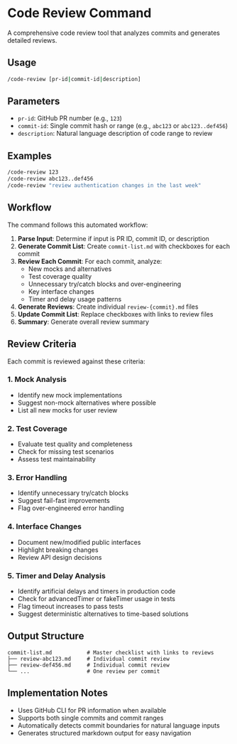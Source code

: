 # Code Review Command

A comprehensive code review tool that analyzes commits and generates detailed reviews.

## Usage

```bash
/code-review [pr-id|commit-id|description]
```

## Parameters

- `pr-id`: GitHub PR number (e.g., `123`)
- `commit-id`: Single commit hash or range (e.g., `abc123` or `abc123..def456`)  
- `description`: Natural language description of code range to review

## Examples

```bash
/code-review 123
/code-review abc123..def456
/code-review "review authentication changes in the last week"
```

## Workflow

The command follows this automated workflow:

1. **Parse Input**: Determine if input is PR ID, commit ID, or description
2. **Generate Commit List**: Create `commit-list.md` with checkboxes for each commit
3. **Review Each Commit**: For each commit, analyze:
   - New mocks and alternatives
   - Test coverage quality
   - Unnecessary try/catch blocks and over-engineering
   - Key interface changes
   - Timer and delay usage patterns
4. **Generate Reviews**: Create individual `review-{commit}.md` files
5. **Update Commit List**: Replace checkboxes with links to review files
6. **Summary**: Generate overall review summary

## Review Criteria

Each commit is reviewed against these criteria:

### 1. Mock Analysis
- Identify new mock implementations
- Suggest non-mock alternatives where possible
- List all new mocks for user review

### 2. Test Coverage
- Evaluate test quality and completeness
- Check for missing test scenarios
- Assess test maintainability

### 3. Error Handling
- Identify unnecessary try/catch blocks
- Suggest fail-fast improvements
- Flag over-engineered error handling

### 4. Interface Changes
- Document new/modified public interfaces
- Highlight breaking changes
- Review API design decisions

### 5. Timer and Delay Analysis
- Identify artificial delays and timers in production code
- Check for advancedTimer or fakeTimer usage in tests
- Flag timeout increases to pass tests
- Suggest deterministic alternatives to time-based solutions

## Output Structure

```
commit-list.md           # Master checklist with links to reviews
├── review-abc123.md     # Individual commit review
├── review-def456.md     # Individual commit review
└── ...                  # One review per commit
```

## Implementation Notes

- Uses GitHub CLI for PR information when available
- Supports both single commits and commit ranges
- Automatically detects commit boundaries for natural language inputs
- Generates structured markdown output for easy navigation